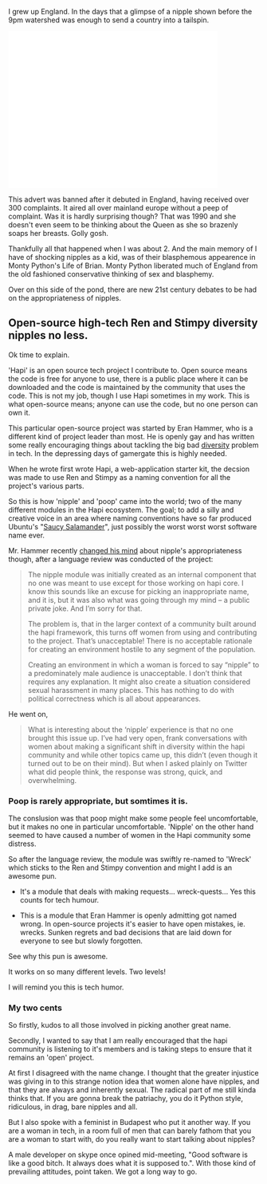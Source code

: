 I grew up England. In the days that a glimpse of a nipple shown before the 9pm watershed was enough to send a country into a tailspin.

<iframe width="420" height="315" src="//www.youtube.com/embed/vqv2-ISx1vU" frameborder="0" allowfullscreen></iframe>

This advert was banned after it debuted in England, having received over 300 complaints. It aired all over mainland europe without a peep of complaint. Was it is hardly surprising though? That was 1990 and she doesn't even seem to be thinking about the Queen as she so brazenly soaps her breasts. Golly gosh.

Thankfully all that happened when I was about 2. And the main memory of I have of shocking nipples as a kid, was of their blasphemous appearence in Monty Python's Life of Brian. Monty Python liberated much of England from the old fashioned conservative thinking of sex and blasphemy.

Over on this side of the pond, there are new 21st century debates to be had on the appropriateness of nipples.

## Open-source high-tech Ren and Stimpy diversity nipples no less.

Ok time to explain.

'Hapi' is an open source tech project I contribute to. Open source means the code is free for anyone to use, there is a public place where it can be downloaded and the code is maintained by the community that uses the code. This is not my job, though I use Hapi sometimes in my work. This is what open-source means; anyone can use the code, but no one person can own it. 

This particular open-source project was started by Eran Hammer, who is a different kind of project leader than most. He is openly gay and has written some really encouraging things about tackling the big bad [diversity](http://hueniverse.com/2013/07/10/diversity-2/) problem in tech. In the depressing days of gamergate this is highly needed.

When he wrote first wrote Hapi, a web-application starter kit, the decsion was made to use Ren and Stimpy as a naming convention for all the project's various parts.

So this is how 'nipple' and 'poop' came into the world; two of the many different modules in the Hapi ecosystem. The goal; to add a silly and creative voice in an area where naming conventions have so far produced Ubuntu's "[Saucy Salamander](https://wiki.ubuntu.com/DevelopmentCodeNames)", just possibly the worst worst worst software name ever.

Mr. Hammer recently [changed his mind](http://hueniverse.com/2014/08/18/nipples-and-poop/) about nipple's appropriateness though, after a language review was conducted of the project:

>The nipple module was initially created as an internal component that no one was meant to use except for those working on hapi core. I know this sounds like an excuse for picking an inappropriate name, and it is, but it was also what was going through my mind – a public private joke. And I’m sorry for that.
> 
>The problem is, that in the larger context of a community built around the hapi framework, this turns off women from using and contributing to the project. That’s unacceptable! There is no acceptable rationale for creating an environment hostile to any segment of the population.
> 
>Creating an environment in which a woman is forced to say “nipple” to a predominately male audience is unacceptable. I don’t think that requires any explanation. It might also create a situation considered sexual harassment in many places. This has nothing to do with political correctness which is all about appearances.

He went on,

>What is interesting about the ‘nipple’ experience is that no one brought this issue up. I’ve had very open, frank conversations with women about making a significant shift in diversity within the hapi community and while other topics came up, this didn’t (even though it turned out to be on their mind). But when I asked plainly on Twitter what did people think, the response was strong, quick, and overwhelming.

### Poop is rarely appropriate, but somtimes it is.

The conslusion was that poop might make some people feel uncomfortable, but it makes no one in particular uncomfortable. 'Nipple' on the other hand seemed to have caused a number of women in the Hapi community some distress.

So after the language review, the module was swiftly re-named to 'Wreck' which sticks to the Ren and Stimpy convention and might I add is an awesome pun.

- It's a module that deals with making requests... wreck-quests... Yes this counts for tech humour.

- This is a module that Eran Hammer is openly admitting got named wrong. In open-source projects it's easier to have open mistakes, ie. wrecks. Sunken regrets and bad decisions that are laid down for everyone to see but slowly forgotten.

See why this pun is awesome.

It works on so many different levels. Two levels!

I will remind you this is tech humor.

### My two cents

So firstly, kudos to all those involved in picking another great name.

Secondly, I wanted to say that I am really encouraged that the hapi community is listening to it's members and is taking steps to ensure that it remains an 'open' project.

At first I disagreed with the name change. I thought that the greater injustice was giving in to this strange notion idea that women alone have nipples, and that they are always and inherently sexual. The radical part of me still kinda thinks that. If you are gonna break the patriachy, you do it Python style, ridiculous, in drag, bare nipples and all.

But I also spoke with a feminist in Budapest who put it another way. If you are a woman in tech, in a room full of men that can barely fathom that you are a woman to start with, do you really want to start talking about nipples?

A male developer on skype once opined mid-meeting, "Good software is like a good bitch. It always does what it is supposed to.". With those kind of prevailing attitudes, point taken. We got a long way to go.

